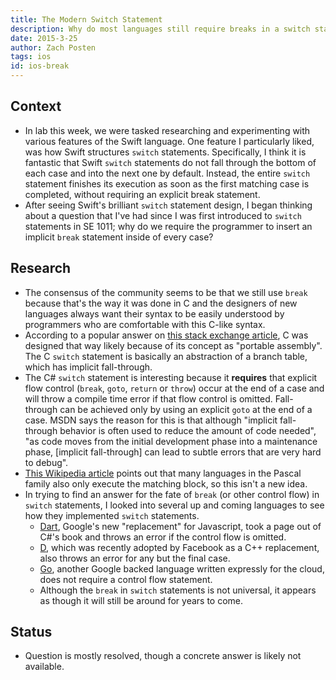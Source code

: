 ```yaml
---
title: The Modern Switch Statement
description: Why do most languages still require breaks in a switch statement? Is Swift the beginning of the end for these break statements?
date: 2015-3-25
author: Zach Posten
tags: ios
id: ios-break
---
```


## Context

- In lab this week, we were tasked researching and experimenting with various features of the Swift language. One feature I particularly liked, was how Swift structures `switch` statements. Specifically, I think it is fantastic that Swift `switch` statements do not fall through the bottom of each case and into the next one by default. Instead, the entire `switch` statement finishes its execution as soon as the first matching case is completed, without requiring an explicit break statement.
- After seeing Swift's brilliant `switch` statement design, I began thinking about a question that I've had since I was first introduced to `switch` statements in SE 1011; why do we require the programmer to insert an implicit `break` statement inside of every case?

## Research

- The consensus of the community seems to be that we still use `break` because that's the way it was done in C and the designers of new languages always want their syntax to be easily understood by programmers who are comfortable with this C-like syntax.
- According to a popular answer on [this stack exchange article](http://programmers.stackexchange.com/questions/162574/why-do-we-have-to-use-break-in-switch), C was designed that way likely because of its concept as "portable assembly". The C `switch` statement is basically an abstraction of a branch table, which has implicit fall-through.
- The C# `switch` statement is interesting because it **requires** that explicit flow control (`break`, `goto`, `return` or `throw`) occur at the end of a case and will throw a compile time error if that flow control is omitted. Fall-through can be achieved only by using an explicit `goto` at the end of a case. MSDN says the reason for this is that although "implicit fall-through behavior is often used to reduce the amount of code needed", "as code moves from the initial development phase into a maintenance phase, [implicit fall-through] can lead to subtle errors that are very hard to debug".
- [This Wikipedia article](http://en.wikipedia.org/wiki/Switch_statement) points out that many languages in the Pascal family also only execute the matching block, so this isn't a new idea.
- In trying to find an answer for the fate of `break` (or other control flow) in `switch` statements, I looked into several up and coming languages to see how they implemented `switch` statements.
  - [Dart](https://www.dartlang.org/dart-tips/dart-tips-ep-8.html), Google's new "replacement" for Javascript, took a page out of C#'s book and throws an error if the control flow is omitted.
  - [D](http://dlang.org/statement.html#SwitchStatement), which was recently adopted by Facebook as a C++ replacement, also throws an error for any but the final case.
  - [Go](https://golang.org/ref/spec#Switch_statements), another Google backed language written expressly for the cloud, does not require a control flow statement.
  - Although the `break` in `switch` statements is not universal, it appears as though it will still be around for years to come.

## Status

- Question is mostly resolved, though a concrete answer is likely not available.
